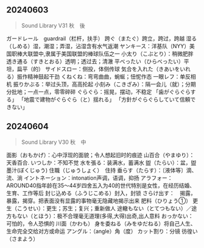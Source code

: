 ## 20240603

> Sound Library V31 秋　後

ガードレール　guardrail（栏杆，扶手）
跨ぐ（またぐ）跨立，跨过，跨越
湿る（しめる）湿，潮湿；弄湿，沾湿含有水气返潮
ヤンキース：洋基队（NYY）美国职棒大联盟中,隶属于美国联盟的棒球队伍之一
小太り（こぶとり）：稍微肥胖
透き通る（すきとおる）透明；透过去；清澈
平べったい（ひらべったい）平坦，扁平（的）
サイドスロー：侧投，体侧传球
気合を入れた（きあいをいれる）振作精神鼓起干劲
くねくね：弯弯曲曲，蜿蜒；忸怩作态
一眼レフ：单反相机
振りかぶる：举过头顶，高高抡起
小刻み（こきざみ）：隔一会儿（就）；分期分批地；一点一点，零零碎碎
ぐらぐら：摇晃，摆动，不稳定
「歯がぐらぐらする」
「地震で建物がぐらぐら（と）揺れる」
「方針がぐらぐらしていて信頼できない」

## 20240604

> Sound Library V30 秋　中

面影（おもかげ）：心中浮现的面貌；令人想起旧时的痕迹
山百合（やまゆり）：天香百合.
いつしか：不知不觉
水を張る：装满水，蓄满水
盥（たらい）：盆，盥
墨汁(ぼくじゅう)
住職（じゅうしょく）　住持
垂らす（たらす）：〔液体等〕滴、流、淌
イントネーション：intonation声调，语调，抑扬
アラフォー：AROUND40指年龄在35～44岁四舍五入为40的世代特別是女性，在经历结婚、生育、工作等后
封じ込める（ふうじこめる）封入，封锁
さらけ出す：　揭露，暴露，揭穿。把表面没有显露的事物毫无隐藏地揭示出来
肥料（ひりょう①）
更生（こうせい）：更生；苏生；复兴；重新做人
途轍もない（とてつもない）／途方もない（とほう）：极不合理毫无道理(多得,大得)出奇,出人意料
おっかない：可怕的，令人恐惧的
川面（かわも）
身を委ねる（みをゆだねる）将自己人生、生命完全交给对方或命运
アングル：（angle）角（度）
カット割り：分镜
彷徨い（さまよう）
